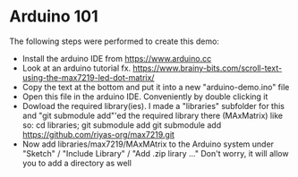Arduino 101
===========

The following steps were performed to create this demo:

* Install the arduino IDE from https://www.arduino.cc
* Look at an arduino tutorial fx. https://www.brainy-bits.com/scroll-text-using-the-max7219-led-dot-matrix/
* Copy the text at the bottom and put it into a new "arduino-demo.ino" file
* Open this file in the arduino IDE. Conveniently by double clicking it
* Dowload the required library(ies).
  I made a "libraries" subfolder for this and "git submodule add"'ed the required library there (MAxMatrix) like so:
   cd libraries; git submodule add git submodule add https://github.com/riyas-org/max7219.git
* Now add libraries/max7219/MAxMAtrix to the Arduino system under "Sketch" / "Include Library" / "Add .zip lirary ..."
  Don't worry, it will allow you to add a directory as well
